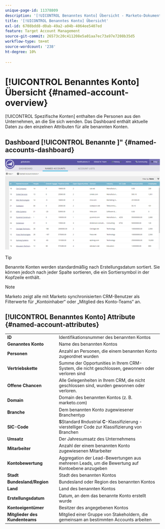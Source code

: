 ```yaml
---
unique-page-id: 11378809
description: '[!UICONTROL Benanntes Konto] Übersicht - Marketo-Dokumente - Produktdokumentation'
title: '[!UICONTROL Benanntes Konto] Übersicht'
exl-id: 6708bdd8-d0ab-49a2-a04b-4064ee5407ed
feature: Target Account Management
source-git-commit: 26573c20c411208e5a01aa7ec73a97e7208b35d5
workflow-type: tm+mt
source-wordcount: '238'
ht-degree: 10%

---
```


# [!UICONTROL Benanntes Konto] Übersicht {#named-account-overview}

[!UICONTROL Spezifische Konten] enthalten die Personen aus den Unternehmen, an die Sie sich wenden. Das Dashboard enthält aktuelle Daten zu den einzelnen Attributen für alle benannten Konten.

## Dashboard [!UICONTROL Benannte &#x200B;]&quot; {#named-accounts-dashboard}

![](assets/one.png)

>[!TIP]
>
>Benannte Konten werden standardmäßig nach Erstellungsdatum sortiert. Sie können jedoch nach jeder Spalte sortieren, die ein Sortiersymbol in der Kopfzeile enthält.

>[!NOTE]
>
>Marketo zeigt alle mit Marketo synchronisierten CRM-Benutzer als Filterwerte für „Kontoinhaber“ oder „Mitglied des Konto-Teams“ an.

## [!UICONTROL Benanntes Konto] Attribute {#named-account-attributes}

<table>
 <tbody>
  <tr>
   <td><strong><span class="uicontrol">ID</span></strong></td>
   <td>Identifikationsnummer des benannten Kontos</td>
  </tr>
  <tr>
   <td><strong><span class="uicontrol">Genanntes Konto</span></strong></td>
   <td>Name des benannten Kontos</td>
  </tr>
  <tr>
   <td><strong><span class="uicontrol">Personen</span></strong></td>
   <td>Anzahl an Personen, die einem benannten Konto zugeordnet wurden</td>
  </tr>
  <tr>
   <td><strong><span class="uicontrol">Vertriebskette</span></strong></td>
   <td>Summe der Opportunities in Ihrem CRM-System, die nicht geschlossen, gewonnen oder verloren sind</td>
  </tr>
  <tr>
   <td><strong><span class="uicontrol">Offene Chancen</span></strong></td>
   <td>Alle Gelegenheiten in Ihrem CRM, die nicht geschlossen sind, wurden gewonnen oder verloren.</td>
  </tr>
  <tr>
   <td><strong><span class="uicontrol">Domain</span></strong></td>
   <td>Domain des benannten Kontos (z. B. marketo.com)</td>
  </tr>
  <tr>
   <td><strong><span class="uicontrol">Branche</span></strong></td>
   <td>Dem benannten Konto zugewiesener Branchentyp</td>
  </tr>
  <tr>
   <td><strong><span class="uicontrol">SIC-Code</span></strong></td>
   <td><span><strong>S</strong>Standard <strong>I</strong>Industrial <strong>C</strong>-Klassifizierung - vierstelliger Code zur Klassifizierung von Branchen<br></span></td>
  </tr>
  <tr>
   <td><strong><span class="uicontrol">Umsatz</span></strong></td>
   <td>Der Jahresumsatz des Unternehmens</td>
  </tr>
  <tr>
   <td><strong><span class="uicontrol">Mitarbeiter</span></strong></td>
   <td>Anzahl der einem benannten Konto zugewiesenen Mitarbeiter</td>
  </tr>
  <tr>
   <td colspan="1"><strong><span class="uicontrol">Kontobewertung</span></strong></td>
   <td colspan="1">Aggregation der Lead-Bewertungen aus mehreren Leads, um die Bewertung auf Kontoebene anzugeben</td>
  </tr>
  <tr>
   <td colspan="1"><strong><span class="uicontrol">Stadt</span></strong></td>
   <td colspan="1">Stadt des benannten Kontos</td>
  </tr>
  <tr>
   <td colspan="1"><strong><span class="uicontrol">Bundesland/Region</span></strong></td>
   <td colspan="1">Bundesland oder Region des benannten Kontos</td>
  </tr>
  <tr>
   <td colspan="1"><strong><span class="uicontrol">Land</span></strong></td>
   <td colspan="1">Land des benannten Kontos</td>
  </tr>
  <tr>
   <td colspan="1"><strong><span class="uicontrol">Erstellungsdatum</span></strong></td>
   <td colspan="1">Datum, an dem das benannte Konto erstellt wurde</td>
  </tr>
  <tr>
   <td colspan="1"><strong><span class="uicontrol">Kontoeigentümer</span></strong></td>
   <td colspan="1">Besitzer des angegebenen Kontos</td>
  </tr>
  <tr>
   <td colspan="1"><strong><span class="uicontrol">Mitglieder des Kundenteams</span></strong></td>
   <td colspan="1">Mitglied einer Gruppe von Stakeholdern, die gemeinsam an bestimmten Accounts arbeiten</td>
  </tr>
 </tbody>
</table>
